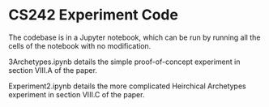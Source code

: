 # CS242 Experiment Code
The codebase is in a Jupyter notebook, which can be run by running all the cells of the notebook with no modification. 

3Archetypes.ipynb details the simple proof-of-concept experiment in section VIII.A of the paper.

Experiment2.ipynb details the more complicated Heirchical Archetypes experiment in section VIII.C of the paper.
